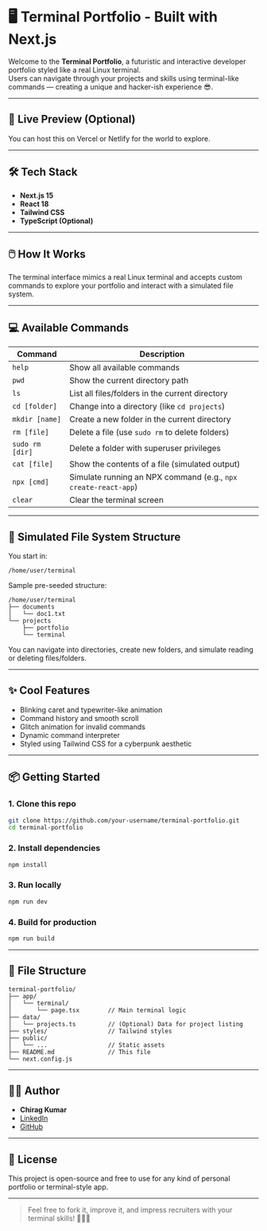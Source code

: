 # 🖥️ Terminal Portfolio - Built with Next.js

Welcome to the **Terminal Portfolio**, a futuristic and interactive developer portfolio styled like a real Linux terminal.  
Users can navigate through your projects and skills using terminal-like commands — creating a unique and hacker-ish experience 😎.

---

## 🚀 Live Preview (Optional)
You can host this on Vercel or Netlify for the world to explore.

---

## 🛠️ Tech Stack

- **Next.js 15**
- **React 18**
- **Tailwind CSS**
- **TypeScript (Optional)**

---

## 🖱️ How It Works

The terminal interface mimics a real Linux terminal and accepts custom commands to explore your portfolio and interact with a simulated file system.

---

## 💻 Available Commands

| Command           | Description                                                |
|------------------|------------------------------------------------------------|
| `help`           | Show all available commands                                |
| `pwd`            | Show the current directory path                            |
| `ls`             | List all files/folders in the current directory            |
| `cd [folder]`    | Change into a directory (like `cd projects`)               |
| `mkdir [name]`   | Create a new folder in the current directory               |
| `rm [file]`      | Delete a file (use `sudo rm` to delete folders)            |
| `sudo rm [dir]`  | Delete a folder with superuser privileges                  |
| `cat [file]`     | Show the contents of a file (simulated output)             |
| `npx [cmd]`      | Simulate running an NPX command (e.g., `npx create-react-app`) |
| `clear`          | Clear the terminal screen                                  |

---

## 🧠 Simulated File System Structure

You start in:  
```
/home/user/terminal
```

Sample pre-seeded structure:
```
/home/user/terminal
├── documents
│   └── doc1.txt
└── projects
    ├── portfolio
    └── terminal
```

You can navigate into directories, create new folders, and simulate reading or deleting files/folders.

---

## ✨ Cool Features

- Blinking caret and typewriter-like animation
- Command history and smooth scroll
- Glitch animation for invalid commands
- Dynamic command interpreter
- Styled using Tailwind CSS for a cyberpunk aesthetic

---

## 📦 Getting Started

### 1. Clone this repo

```bash
git clone https://github.com/your-username/terminal-portfolio.git
cd terminal-portfolio
```

### 2. Install dependencies

```bash
npm install
```

### 3. Run locally

```bash
npm run dev
```

### 4. Build for production

```bash
npm run build
```

---

## 📁 File Structure

```
terminal-portfolio/
├── app/
│   └── terminal/
│       └── page.tsx        // Main terminal logic
├── data/
│   └── projects.ts         // (Optional) Data for project listing
├── styles/                 // Tailwind styles
├── public/
│   └── ...                 // Static assets
├── README.md               // This file
└── next.config.js
```

---

## 🧑‍💻 Author

- **Chirag Kumar**
- [LinkedIn](https://www.linkedin.com/in/chirag2199/)
- [GitHub](https://github.com/Chirag-2199)

---

## 📜 License

This project is open-source and free to use for any kind of personal portfolio or terminal-style app.

---

> Feel free to fork it, improve it, and impress recruiters with your terminal skills! 💼👨‍💻
